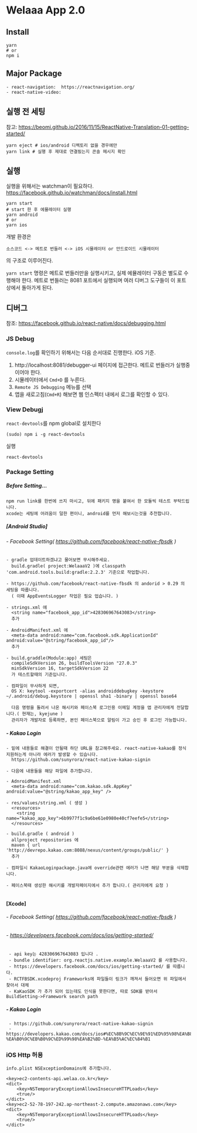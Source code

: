 # Welaaa App 2.0

## Install

```
yarn
# or
npm i
```

## Major Package
```
- react-navigation:  https://reactnavigation.org/
- react-native-video:

```

## 실행 전 세팅

참고: https://beomi.github.io/2016/11/15/ReactNative-Translation-01-getting-started/

```
yarn eject # ios/android 디렉토리 없을 경우에만
yarn link # 실행 후 제대로 연결됬는지 콘솔 메시지 확인
```

## 실행

실행을 위해서는 watchman이 필요하다.  
https://facebook.github.io/watchman/docs/install.html


```
yarn start
# start 한 후 에뮬레이터 실행
yarn android
# or
yarn ios

```

개발 환경은

`소스코드 <-> 메트로 번들러 <-> iOS 시뮬레이터 or 안드로이드 시뮬레이터`

의 구조로 이루어진다.

`yarn start` 명령은 메트로 번들러만을 실행시키고, 실제 에뮬레이터 구동은 별도로 수행해야 한다.
메트로 번들러는 8081 포트에서 실행되며 여러 디버그 도구들이 이 포트상에서 돌아가게 된다.

## 디버그

참조: https://facebook.github.io/react-native/docs/debugging.html

### JS Debug

`console.log`를 확인하기 위해서는 다음 순서대로 진행한다. iOS 기준.

1. http://localhost:8081/debugger-ui 페이지에 접근한다. 메트로 번들러가 실행중이어야 한다.
2. 시뮬레이터에서 `Cmd+D` 를 누른다.
3. `Remote JS Debugging` 메뉴를 선택
4. 앱을 새로고침(`Cmd+R`) 해보면 웹 인스펙터 내에서 로그를 확인할 수 있다.

### View Debugj

`react-devtools`를 npm global로 설치한다

```
(sudo) npm i -g react-devtools
```

실행

```
react-devtools
```



### Package Setting

##### Before Setting...
```
npm run link를 한번에 쓰지 마시고, 뒤에 패키지 명을 붙여서 한 모듈씩 테스트 부탁드립니다.
xcode는 세팅에 어려움이 덜한 편이니, android를 먼저 해보시는것을 추천합니다.
``` 


##### [Android Studio]

###### - Facebook Setting( https://github.com/facebook/react-native-fbsdk )
```
- gradle 업데이트하겠냐고 물어보면 무시해주세요. 
  build.gradle( project:WelaaaV2 )에 classpath 'com.android.tools.build:gradle:2.2.3' 기준으로 작업합니다. 

- https://github.com/facebook/react-native-fbsdk 의 andorid > 0.29 의 세팅을 따릅니다.
  ( 이때 AppEventsLogger 작업은 필요 업습니다. )
  
- strings.xml 에 
  <string name="facebook_app_id">428306967643083</string> 
  추가

- AndroidManifest.xml 에
  <meta-data android:name="com.facebook.sdk.ApplicationId" android:value="@string/facebook_app_id"/>
  추가

- build.graddle(Module:app) 세팅은
  compileSdkVersion 26, buildToolsVersion "27.0.3"
  minSdkVersion 16, targetSdkVersion 22 
  가 테스트할때의 기준입니다.
  
- 컴파일이 무사하게 되면,
  OS X: keytool -exportcert -alias androiddebugkey -keystore ~/.android/debug.keystore | openssl sha1 -binary | openssl base64

  다음 명령을 돌려서 나온 해시키와 페이스북 로그인용 이메일 계정을 앱 관리자에게 전달합니다.( 현재는, kyejune )
  관리자가 개발자로 등록하면, 본인 페이스북으로 알림이 가고 승인 후 로그인 가능합니다.
```


##### - Kakao Login
```
- 밑에 내용들로 해결이 안될때 하단 URL을 참고해주세요. react-native-kakao를 정식 지원하는게 아니라 에러가 발생할 수 있습니다.
  https://github.com/sunyrora/react-native-kakao-signin

- 다음에 내용들을 해당 파일에 추가합니다.

- AdnroidManifest.xml
  <meta-data android:name="com.kakao.sdk.AppKey" android:value="@string/kakao_app_key" />
  
- res/values/string.xml ( 생성 )
  <resources>
  	<string name="kakao_app_key">6b9977f1c9a6be61e0980e40cf7eefe5</string>
  </resources>

- build.gradle ( android )
  allproject repositories 에
  maven { url 'http://devrepo.kakao.com:8088/nexus/content/groups/public/' }
  추가

- 컴파일시 KakaoLoginpackage.java에 override관련 에러가 나면 해당 부분을 삭제합니다. 

- 페이스북때 생성한 해시키를 개발자페이지에서 추가 합니다.( 관리자에게 요청 )
   
```


#### [Xcode]

###### - Facebook Setting( https://github.com/facebook/react-native-fbsdk )
###### - https://developers.facebook.com/docs/ios/getting-started/
```
 - api key는 428306967643083 입니다 .
 - bundle identifier: org.reactjs.native.example.WelaaaV2 를 사용합니다.
 - https://developers.facebook.com/docs/ios/getting-started/ 를 따릅니다.
 - RCTFBSDK.xcodeproj Frameworks에 파일들이 링크가 깨져서 들어오면 위 파일에서 찾아서 대체
 - KaKaoSDK 가 추가 되어 있는데도 인식을 못한다면, 따로 SDK를 받아서 BuildSetting->Framework search path
```

##### - Kakao Login
```
 - https://github.com/sunyrora/react-native-kakao-signin
 - https://developers.kakao.com/docs/ios#%EC%8B%9C%EC%9E%91%ED%95%98%EA%B8%B0-%EA%B0%9C%EB%B0%9C%ED%99%98%EA%B2%BD-%EA%B5%AC%EC%84%B1 
```



### iOS Http 허용
```
info.plist NSExceptionDomains에 추가합니다.

<key>ec2-contents-api.welaa.co.kr</key>
<dict>
	<key>NSTemporaryExceptionAllowsInsecureHTTPLoads</key>
	<true/>
</dict>
<key>ec2-52-78-197-242.ap-northeast-2.compute.amazonaws.com</key>
<dict>
	<key>NSTemporaryExceptionAllowsInsecureHTTPLoads</key>
	<true/>
</dict>
```